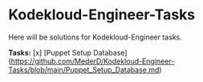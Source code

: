 # Kodekloud-Engineer-Tasks
Here will be solutions for Kodekloud-Engineer tasks.

**Tasks:**
[x] [Puppet Setup Database] (https://github.com/MederD/Kodekloud-Engineer-Tasks/blob/main/Puppet_Setup_Database.md)
